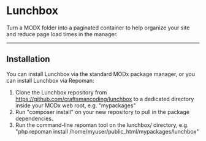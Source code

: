 # Lunchbox

Turn a MODX folder into a paginated container to help organize your site and reduce page load times in the manager. 



---------------------------------

## Installation

You can install Lunchbox via the standard MODx package manager, or you can install Lunchbox via Repoman:

1. Clone the Lunchbox repository from https://github.com/craftsmancoding/lunchbox to a dedicated directory inside your MODx web root, e.g. "mypackages"
2. Run "composer install" on your new repository to pull in the package dependencies.
3. Run the command-line repoman tool on the lunchbox/ directory, e.g. "php repoman install /home/myuser/public_html/mypackages/lunchbox"

